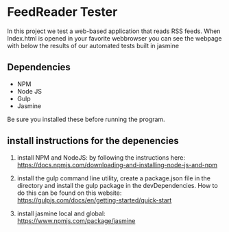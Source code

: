 # FeedReader Tester

In this project we test a web-based application that reads RSS feeds. When Index.html is opened in your favorite
webbrowser you can see the webpage with below the results of our automated tests built in jasmine


## Dependencies

- NPM
- Node JS
- Gulp
- Jasmine

Be sure you installed these before running the program.


## install instructions for the depenencies

1. install NPM and NodeJS: by following the instructions here: https://docs.npmjs.com/downloading-and-installing-node-js-and-npm

2. install the gulp command line utility, create a package.json file in the directory  and install the gulp package in the devDependencies.
   How to do this can be found on this website: https://gulpjs.com/docs/en/getting-started/quick-start 

3. install jasmine local and global: https://www.npmjs.com/package/jasmine

